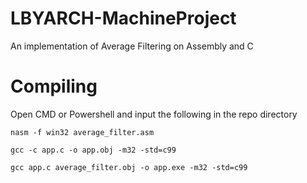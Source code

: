 # LBYARCH-MachineProject
An implementation of Average Filtering on Assembly and C

# Compiling
Open CMD or Powershell and input the following in the repo directory

`nasm -f win32 average_filter.asm`

`gcc -c app.c -o app.obj -m32 -std=c99`

`gcc app.c average_filter.obj -o app.exe -m32 -std=c99`
